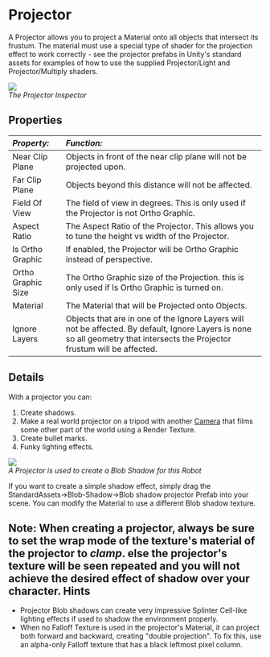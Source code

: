 Projector
=========


A <span class=keyword>Projector</span> allows you to project a <span class=keyword>Material</span> onto all objects that intersect its frustum. The material must use a special type of shader for the projection effect to work correctly - see the projector prefabs in Unity's standard assets for examples of how to use the supplied Projector/Light and Projector/Multiply shaders.

![](http://docwiki.hq.unity3d.com/uploads/Main/Inspector-Projector.png)  
_The Projector <span class=keyword>Inspector</span>_

Properties
----------



|**_Property:_** |**_Function:_** |
|:---|:---|
|<span class=component>Near Clip Plane</span>    |Objects in front of the near clip plane will not be projected upon. |
|<span class=component>Far Clip Plane</span>     |Objects beyond this distance will not be affected. |
|<span class=component>Field Of View</span>      |The field of view in degrees. This is only used if the Projector is not Ortho Graphic. |
|<span class=component>Aspect Ratio</span>       |The Aspect Ratio of the Projector. This allows you to tune the height vs width of the Projector. |
|<span class=component>Is Ortho Graphic</span>   |If enabled, the Projector will be Ortho Graphic instead of perspective. |
|<span class=component>Ortho Graphic Size</span> |The Ortho Graphic size of the Projection. this is only used if Is Ortho Graphic is turned on. |
|<span class=component>Material</span>           |The Material that will be Projected onto Objects. |
|<span class=component>Ignore Layers</span>      |Objects that are in one of the Ignore Layers will not be affected. By default, Ignore Layers is none so all geometry that intersects the Projector frustum will be affected. |


Details
-------


With a projector you can:
1. Create shadows.
1. Make a real world projector on a tripod with another [Camera](class-Camera.html) that films some other part of the world using a <span class=keyword>Render Texture</span>.
1. Create bullet marks.
1. Funky lighting effects.

![](http://docwiki.hq.unity3d.com/uploads/Main/Projector-BlobShadow.png)  
_A Projector is used to create a Blob Shadow for this Robot_

If you want to create a simple shadow effect, simply drag the <span class=menu>StandardAssets->Blob-Shadow->Blob shadow projector</span> <span class=keyword>Prefab</span> into your scene. You can modify the Material to use a different Blob shadow texture.

__Note:__ When creating a projector, always be sure to set the wrap mode of the texture's material of the projector to _clamp_. else the projector's texture will be seen repeated and you will not achieve the desired effect of shadow over your character.
Hints
-----

* Projector Blob shadows can create very impressive Splinter Cell-like lighting effects if used to shadow the environment properly.
* When no <span class=component>Falloff</span> Texture is used in the projector's Material, it can project both forward and backward, creating "double projection". To fix this, use an alpha-only Falloff texture that has a black leftmost pixel column.
